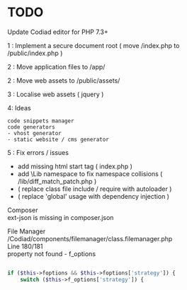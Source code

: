 # TODO    
  
Update Codiad editor for PHP 7.3+  

1 : Implement a secure document root ( move /index.php to /public/index.php )   
   
2 : Move application files to /app/  

2 : Move web assets to /public/assets/    
  
3 : Localise web assets ( jquery )    

4: Ideas 

    code snippets manager  
    code generators  
    - vhost generator  
    - static website / cms generator      

5 : Fix errors / issues  
 
  - add missing html start tag ( index.php )       
  - add \Lib namespace to fix namespace collisions ( /lib/diff_match_patch.php )   
  - ( replace class file include / require with autoloader )    
  - ( replace 'global' usage with dependency injection )          

Composer  
ext-json is missing in composer.json    
  
File Manager  
/Codiad/components/filemanager/class.filemanager.php  
Line 180/181  
property not found - f_options  

```php

if ($this->foptions && $this->foptions['strategy']) {
    switch ($this->f_options['strategy']) {

```

